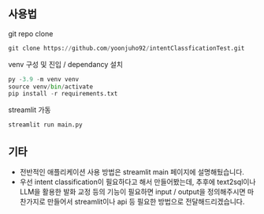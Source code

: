 ## 사용법

git repo clone
```python
git clone https://github.com/yoonjuho92/intentClassficationTest.git
```

venv 구성 및 진입 / dependancy 설치
```python
py -3.9 -m venv venv
source venv/bin/activate
pip install -r requirements.txt
```

streamlit 가동
```python
streamlit run main.py
```

## 기타

- 전반적인 애플리케이션 사용 방법은 streamlit main 페이지에 설명해뒀습니다.
- 우선 intent classification이 필요하다고 해서 만들어봤는데, 추후에 text2sql이나 LLM을 활용한 발화 교정 등의 기능이 필요하면 input / output을 정의해주시면 마찬가지로 만들어서 streamlit이나 api 등 필요한 방법으로 전달해드리겠습니다.
